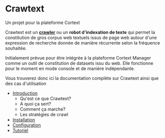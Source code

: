 # Crawtext
Un projet pour la plateforme Cortext


Crawtext est un [**crawler**](https://fr.wikipedia.org/wiki/Robot_d'indexation) 
ou un **robot d'indexation de texte** 
qui permet la constitution de gros corpus web textuels
issus de page web
autour d'une expression de recherche donnée 
de manière récurrente selon la fréquence souhaitée.

Initialement prévue pour être intégrée à la plateforme Cortext Manager comme un outil de constitution de datasets issu du web. 
Elle fonctionne pour le moment en mode console et de manière indépendante.

Vous trouverez donc ici la documentation complète sur Crawtext ainsi que des cas d'utilisation
* [Introduction](introduction.md)
  * Qu'est ce que Crawtext?
  * A quoi ça sert?
  * Comment ça marche?
  * Les stratégies de crawl 
* [Installation](installation.md)
* [Configuration](configuration.md)
* [Tutoriel](tutorial.md)


